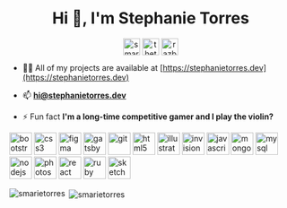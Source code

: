 <h1 align="center">Hi 👋, I'm Stephanie Torres</h1>
<p align="center">
<a href="https://linkedin.com/in/smarietorres" target="blank"><img align="center" src="https://cdn.jsdelivr.net/npm/simple-icons@3.0.1/icons/linkedin.svg" alt="smarietorres" height="30" width="30" /></a>
<a href="https://fb.com/thetrainingdev" target="blank"><img align="center" src="https://cdn.jsdelivr.net/npm/simple-icons@3.0.1/icons/facebook.svg" alt="thetrainingdev" height="30" width="30" /></a>
<a href="https://instagram.com/razberripi" target="blank"><img align="center" src="https://cdn.jsdelivr.net/npm/simple-icons@3.0.1/icons/instagram.svg" alt="razberripi" height="30" width="30" /></a>
</p>

- 👨‍💻 All of my projects are available at [https://stephanietorres.dev](https://stephanietorres.dev)

- 📫 **hi@stephanietorres.dev**

- ⚡ Fun fact **I'm a long-time competitive gamer and I play the violin?**

<p align="left"><img src="https://devicons.github.io/devicon/devicon.git/icons/bootstrap/bootstrap-plain.svg" alt="bootstrap" width="40" height="40"/> <img src="https://devicons.github.io/devicon/devicon.git/icons/css3/css3-original-wordmark.svg" alt="css3" width="40" height="40"/> <img src="https://www.vectorlogo.zone/logos/figma/figma-icon.svg" alt="figma" width="40" height="40"/> <img src="https://www.vectorlogo.zone/logos/gatsbyjs/gatsbyjs-icon.svg" alt="gatsby" width="40" height="40"/> <img src="https://www.vectorlogo.zone/logos/git-scm/git-scm-icon.svg" alt="git" width="40" height="40"/> <img src="https://devicons.github.io/devicon/devicon.git/icons/html5/html5-original-wordmark.svg" alt="html5" width="40" height="40"/> <img src="https://www.vectorlogo.zone/logos/adobe_illustrator/adobe_illustrator-icon.svg" alt="illustrator" width="40" height="40"/> <img src="https://www.vectorlogo.zone/logos/invisionapp/invisionapp-icon.svg" alt="invision" width="40" height="40"/> <img src="https://devicons.github.io/devicon/devicon.git/icons/javascript/javascript-original.svg" alt="javascript" width="40" height="40"/> <img src="https://devicons.github.io/devicon/devicon.git/icons/mongodb/mongodb-original-wordmark.svg" alt="mongodb" width="40" height="40"/> <img src="https://devicons.github.io/devicon/devicon.git/icons/mysql/mysql-original-wordmark.svg" alt="mysql" width="40" height="40"/> <img src="https://devicons.github.io/devicon/devicon.git/icons/nodejs/nodejs-original-wordmark.svg" alt="nodejs" width="40" height="40"/> <img src="https://devicons.github.io/devicon/devicon.git/icons/photoshop/photoshop-plain.svg" alt="photoshop" width="40" height="40"/> <img src="https://devicons.github.io/devicon/devicon.git/icons/react/react-original-wordmark.svg" alt="react" width="40" height="40"/> <img src="https://devicons.github.io/devicon/devicon.git/icons/ruby/ruby-original-wordmark.svg" alt="ruby" width="40" height="40"/> <img src="https://www.vectorlogo.zone/logos/sketchapp/sketchapp-icon.svg" alt="sketch" width="40" height="40"/></p><p><img align="left" src="https://github-readme-stats.vercel.app/api/top-langs/?username=smarietorres&layout=compact&hide=html" alt="smarietorres" /></p>

<p>&nbsp;<img align="center" src="https://github-readme-stats.vercel.app/api?username=smarietorres&show_icons=true" alt="smarietorres" /></p>

